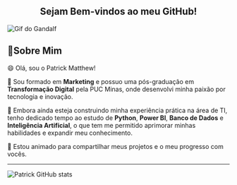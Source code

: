 
<center><h2>Sejam Bem-vindos ao meu GitHub!</h2></center>


![Gif do Gandalf](https://media1.tenor.com/m/-D7Sjj4LXbAAAAAC/iam-looking-for-someone-to-share-in-an-adventure-gandalf.gif)

## 📍Sobre Mim
😄 Olá, sou o Patrick Matthew! 

💬 Sou formado em **Marketing** e possuo uma pós-graduação em **Transformação Digital** pela PUC Minas, onde desenvolvi minha paixão por tecnologia e inovação.

🌱 Embora ainda esteja construindo minha experiência prática na área de TI, tenho dedicado tempo ao estudo de **Python**, **Power BI**, **Banco de Dados** e **Inteligência Artificial**, o que tem me permitido aprimorar minhas habilidades e expandir meu conhecimento.

🚀 Estou animado para compartilhar meus projetos e o meu progresso com vocês.

----

![Patrick GitHub stats](https://github-readme-stats.vercel.app/api?username=patrickmatts&show_icons=true&theme=dracula)



<!--
**PatrickMatts/patrickmatts** is a ✨ _special_ ✨ repository because its `README.md` (this file) appears on your GitHub profile.

Here are some ideas to get you started:

- 🔭 I’m currently working on ...
- 🌱 I’m currently learning ...
- 👯 I’m looking to collaborate on ...
- 🤔 I’m looking for help with ...
- 💬 Ask me about ...
- 📫 How to reach me: ...
- 😄 Pronouns: ...
- ⚡ Fun fact: ...
-->
